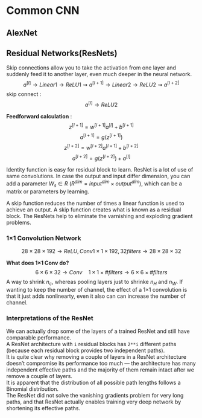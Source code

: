 # Common CNN

## AlexNet

## Residual Networks(ResNets)
Skip connections allow you to take the activation from one layer and suddenly feed it to another layer, even much deeper in the neural network.
$$a^{[l]} \rightarrow Linear1\rightarrow ReLU1\rightsquigarrow a^{[l+1]} \rightarrow Linear2\rightarrow ReLU2\rightsquigarrow a^{[l+2]}$$
skip connect :
$$a^{[l]} \rightarrow ReLU2$$

**Feedforward calculation** :
$$z^{[l+1]} = w^{[l+1]}a^{[l]} + b^{[l+1]}$$
$$a^{[l+1]} = g(z^{[l+1]})$$
$$z^{[l+2]} = w^{[l+2]}a^{[l+1]} + b^{[l+2]}$$
$$a^{[l+2]} = g(z^{[l+2]}) + a^{[l]}$$

Identity function is easy for residual block to learn. ResNet is a lot of use of same convolutions. In case the output and input differ dimension, you can add a parameter $W_s \in R$ $(R^{dim} = input^{dim} \times output^{dim})$, which can be a matrix or parameters by learning.

A skip function reduces the number of times a linear function is used to achieve an output. A skip function creates what is known as a residual block. The ResNets help to eliminate the varnishing and exploding gradient problems.

### 1×1 Convolution Network
$$28\times28\times192 \rightarrow ReLU,Conv 1×1×192,32 filters \rightarrow 28×28×32$$

**What does 1×1 Conv do?**
$$6×6×32 \rightarrow Conv\quad1×1×\#filters \rightarrow 6×6× \#filters$$
A way to shrink $n_c$, whereas pooling layers just to shrinke $n_H$ and $n_W$. If wanting to keep the number of channel, the effect of a 1×1 convolution is that it just adds nonlinearty, even it also can can increase the number of channel.

### Interpretations of the ResNet 
We can actually drop some of the layers of a trained ResNet and still have comparable performance.  
A ResNet architecture with `i` residual blocks has `2**i` different paths (because each residual block provides two independent paths).  
It is quite clear why removing a couple of layers in a ResNet architecture doesn’t compromise its performance too much — the architecture has many independent effective paths and the majority of them remain intact after we remove a couple of layers.  
It is apparent that the distribution of all possible path lengths follows a Binomial distribution.  
The ResNet did not solve the vanishing gradients problem for very long paths, and that ResNet actually enables training very deep network by shortening its effective paths.





